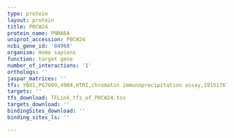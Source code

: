 ```yaml
---
type: protein
layout: protein
title: P0CW24
protein_name: PNMA6A
uniprot_accession: P0CW24
ncbi_gene_id: '84968'
organism: Homo sapiens
function: target gene
number_of_interactions: '1'
orthologs: ''
jaspar_matrices: ''
tfs: YBX1,P67809,4904,HTRI,chromatin immunoprecipitation assay,19151767%5Buid%5D+OR+22900683%5Buid%5D,No
targets: ''
tfs_download: TFLink_tfs_of_P0CW24.tsv
targets_download: ''
bindingSites_download: ''
binding_sites_ls: ''

---
```


